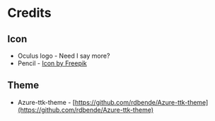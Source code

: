 # Credits

## Icon
- Oculus logo - Need I say more?
- Pencil - <a href="https://www.freepik.com/icon/pencil_2280532#position=3&page=1&term=pencil&fromView=keyword">Icon by Freepik</a>

## Theme
- Azure-ttk-theme - [https://github.com/rdbende/Azure-ttk-theme](https://github.com/rdbende/Azure-ttk-theme)